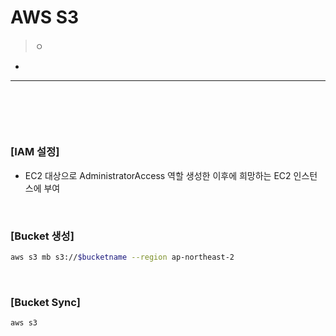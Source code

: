 # AWS S3
> ㅇ
* 

<hr>
<br>

##
####

<br>

### [IAM 설정]
* EC2 대상으로 AdministratorAccess 역할 생성한 이후에 희망하는 EC2 인스턴스에 부여

<br>

### [Bucket 생성]
```bash
aws s3 mb s3://$bucketname --region ap-northeast-2
```

<br>

### [Bucket Sync]
```bash
aws s3
```
